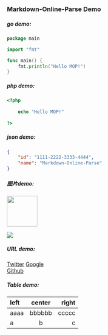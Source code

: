 ### Markdown-Online-Parse Demo

##### go demo:

```go
package main

import "fmt"

func main() {
    fmt.println("Hello MOP!")
}
```

##### php demo:

```php
<?php
  
    echo "Hello MOP!"
  
?>
```

##### json demo:

```json
{
    "id": "1111-2222-3333-4444",
    "name": "Markdown-Online-Parse"
}
```

##### 图片demo:

<img src="https://gocn.io/static/common/avatar-max-img.png" style="width:80px;" />

![](https://gocn.io/static/common/avatar-max-img.png)



##### URL demo:

[Twitter](https://twitter.com)
[Google](https://www.google.com.hk)  
[Github](https://github.com)


##### Table demo:

| left | center | right |
| :--- | :----: | ----: |
| aaaa | bbbbbb | ccccc |
| a    | b      | c     |